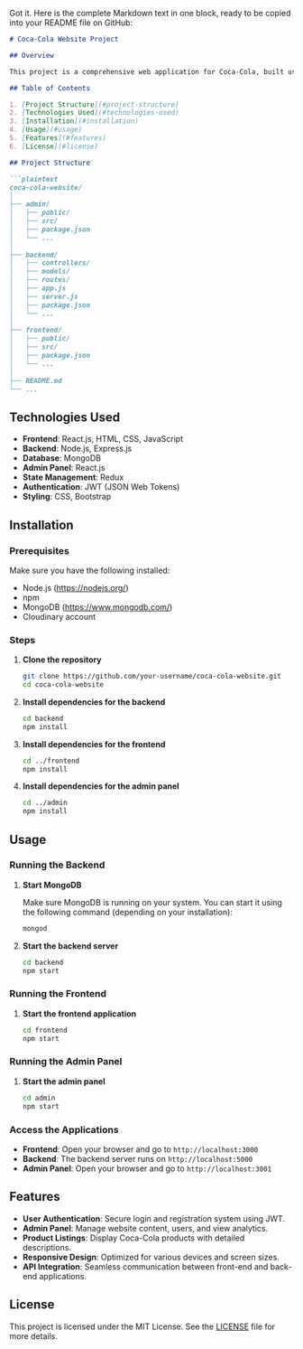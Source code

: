 Got it. Here is the complete Markdown text in one block, ready to be copied into your README file on GitHub:

```markdown
# Coca-Cola Website Project

## Overview

This project is a comprehensive web application for Coca-Cola, built using the MERN stack (MongoDB, Express.js, React.js, and Node.js). The application includes an admin panel and two main front-end and back-end applications. The purpose of this project is to create an engaging and user-friendly website for Coca-Cola, with efficient management tools for administrators.

## Table of Contents

1. [Project Structure](#project-structure)
2. [Technologies Used](#technologies-used)
3. [Installation](#installation)
4. [Usage](#usage)
5. [Features](#features)
6. [License](#license)

## Project Structure

```plaintext
coca-cola-website/
│
├── admin/
│   ├── public/
│   ├── src/
│   ├── package.json
│   └── ...
│
├── backend/
│   ├── controllers/
│   ├── models/
│   ├── routes/
│   ├── app.js
│   ├── server.js
│   ├── package.json
│   └── ...
│
├── frontend/
│   ├── public/
│   ├── src/
│   ├── package.json
│   └── ...
│
├── README.md
└── ...
```

## Technologies Used

- **Frontend**: React.js, HTML, CSS, JavaScript
- **Backend**: Node.js, Express.js
- **Database**: MongoDB
- **Admin Panel**: React.js
- **State Management**: Redux
- **Authentication**: JWT (JSON Web Tokens)
- **Styling**: CSS, Bootstrap

## Installation

### Prerequisites

Make sure you have the following installed:

- Node.js (https://nodejs.org/)
- npm 
- MongoDB (https://www.mongodb.com/)
- Cloudinary account

### Steps

1. **Clone the repository**

   ```bash
   git clone https://github.com/your-username/coca-cola-website.git
   cd coca-cola-website
   ```

2. **Install dependencies for the backend**

   ```bash
   cd backend
   npm install
   ```

3. **Install dependencies for the frontend**

   ```bash
   cd ../frontend
   npm install
   ```

4. **Install dependencies for the admin panel**

   ```bash
   cd ../admin
   npm install
   ```

## Usage

### Running the Backend

1. **Start MongoDB**

   Make sure MongoDB is running on your system. You can start it using the following command (depending on your installation):

   ```bash
   mongod
   ```

2. **Start the backend server**

   ```bash
   cd backend
   npm start
   ```

### Running the Frontend

1. **Start the frontend application**

   ```bash
   cd frontend
   npm start
   ```

### Running the Admin Panel

1. **Start the admin panel**

   ```bash
   cd admin
   npm start
   ```

### Access the Applications

- **Frontend**: Open your browser and go to `http://localhost:3000`
- **Backend**: The backend server runs on `http://localhost:5000`
- **Admin Panel**: Open your browser and go to `http://localhost:3001`

## Features

- **User Authentication**: Secure login and registration system using JWT.
- **Admin Panel**: Manage website content, users, and view analytics.
- **Product Listings**: Display Coca-Cola products with detailed descriptions.
- **Responsive Design**: Optimized for various devices and screen sizes.
- **API Integration**: Seamless communication between front-end and back-end applications.

## License

This project is licensed under the MIT License. See the [LICENSE](LICENSE) file for more details.

